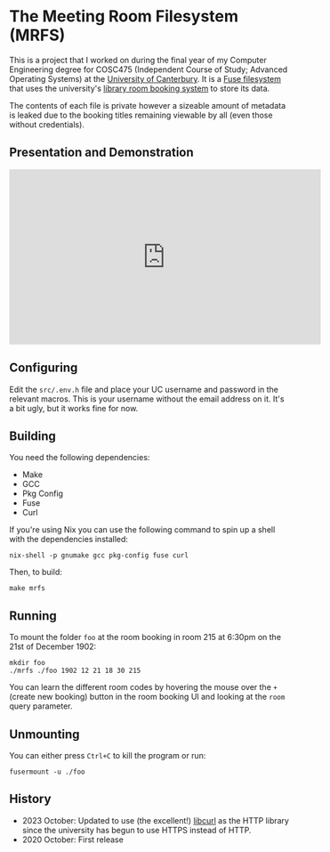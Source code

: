 # The Meeting Room Filesystem (MRFS)

This is a project that I worked on during the final year of my Computer Engineering degree for COSC475 (Independent Course of Study; Advanced Operating Systems) at the [University of Canterbury](https://www.canterbury.ac.nz/).
It is a [Fuse filesystem](https://www.kernel.org/doc/html/next/filesystems/fuse.html) that uses the university's [library room booking system](https://library.canterbury.ac.nz/webapps/mrbs/week.php) to store its data.

The contents of each file is private however a sizeable amount of metadata is leaked due to the booking titles remaining viewable by all (even those without credentials).

## Presentation and Demonstration

<iframe width="560" height="315" src="https://www.youtube.com/embed/-xAY_4wRgxg?si=PgiONGXKmMQzxhGo" title="YouTube video player" frameborder="0" allow="accelerometer; autoplay; clipboard-write; encrypted-media; gyroscope; picture-in-picture; web-share" allowfullscreen></iframe>

## Configuring

Edit the `src/.env.h` file and place your UC username and password in the relevant macros.
This is your username without the email address on it.
It's a bit ugly, but it works fine for now.

## Building

You need the following dependencies:

- Make
- GCC
- Pkg Config
- Fuse
- Curl

If you're using Nix you can use the following command to spin up a shell with the dependencies installed:

```shell
nix-shell -p gnumake gcc pkg-config fuse curl
```

Then, to build:

```shell
make mrfs
```

## Running

To mount the folder `foo` at the room booking in room 215 at 6:30pm on the 21st of December 1902:

```shell
mkdir foo
./mrfs ./foo 1902 12 21 18 30 215
```

You can learn the different room codes by hovering the mouse over the `+` (create new booking) button in the room booking UI and looking at the `room` query parameter.

## Unmounting

You can either press `Ctrl+C` to kill the program or run:

```shell
fusermount -u ./foo
```

## History

- 2023 October: Updated to use (the excellent!) [libcurl](https://curl.se/libcurl/) as the HTTP library since the university has begun to use HTTPS instead of HTTP.
- 2020 October: First release